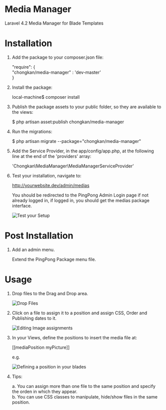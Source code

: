 # Media Manager
Laravel 4.2 Media Manager for Blade Templates

# Installation

1. Add the package to your composer.json file:    

    "require": {  
        "chongkan/media-manager" : 'dev-master'  
    }  

2. Install the package:    

    local-machine$ composer install  

3. Publish the package assets to your public folder, so they are available to the views:  
 
    $ php artisan asset:publish chongkan/media-manager  
    
4. Run the migrations:   
  
    $ php artisan migrate --package="chongkan/media-manager"  

5. Add the Service Provider, in the app/config/app.php, at the following line at the end of the 'providers' array:  

    'Chongkan\MediaManager\MediaManagerServiceProvider'  

6. Test your installation, navigate to:

    http://yourwebsite.dev/admin/medias   
    
    You should be redirected to the PingPong Admin Login page if not already logged in, if logged in, you should get the medias package interface.
    
    ![Test your Setup](http://chongkan.com/shares/permanent/2015-06-05_1139.png)

# Post Installation  

1. Add an admin menu.

    Extend the PingPong Package menu file.   

# Usage    
    
1. Drop files to the Drag and Drop area. 

    ![Drop Files](http://chongkan.com/shares/permanent/2015-06-05_1144.png)  
    
2. Click on a file to assign it to a position and assign CSS, Order and Publishing dates to it. 

    ![Editing Image assignments](http://chongkan.com/shares/permanent/2015-06-05_1145.png)  
    
3. In your Views, define the positions to insert the media file at: 

    [[mediaPosition myPicture]]  
    
    e.g.   
    
    ![Defining a position in your blades](http://chongkan.com/shares/permanent/2015-06-05_1148.png)
     

4. Tips:  

    a. You can assign more than one file to the same position and specify the orden in which they appear.   
    b. You can use CSS classes to manipulate, hide/show files in the same position.   